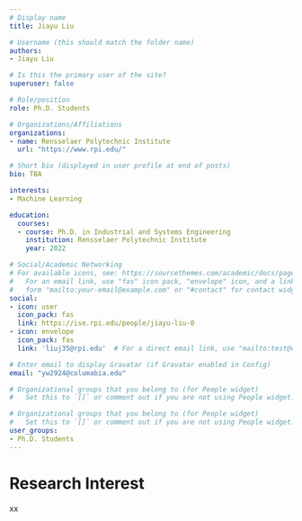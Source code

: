 ```yaml
---
# Display name
title: Jiayu Liu

# Username (this should match the folder name)
authors:
- Jiayu Liu

# Is this the primary user of the site?
superuser: false

# Role/position
role: Ph.D. Students 

# Organizations/Affiliations
organizations:
- name: Rensselaer Polytechnic Institute
  url: "https://www.rpi.edu/"

# Short bio (displayed in user profile at end of posts)
bio: TBA

interests:
- Machine Learning

education:
  courses:
  - course: Ph.D. in Industrial and Systems Engineering
    institution: Rensselaer Polytechnic Institute
    year: 2022

# Social/Academic Networking
# For available icons, see: https://sourcethemes.com/academic/docs/page-builder/#icons
#   For an email link, use "fas" icon pack, "envelope" icon, and a link in the
#   form "mailto:your-email@example.com" or "#contact" for contact widget.
social:
- icon: user
  icon_pack: fas
  link: https://ise.rpi.edu/people/jiayu-liu-0
- icon: envelope
  icon_pack: fas
  link: 'liuj35@rpi.edu'  # For a direct email link, use "mailto:test@example.org".

# Enter email to display Gravatar (if Gravatar enabled in Config)
email: "yw2924@columabia.edu"

# Organizational groups that you belong to (for People widget)
#   Set this to `[]` or comment out if you are not using People widget.

# Organizational groups that you belong to (for People widget)
#   Set this to `[]` or comment out if you are not using People widget.
user_groups:
- Ph.D. Students
---
```

# Research Interest
xx
